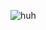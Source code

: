 ![huh](https://media.discordapp.net/attachments/1234694354778718260/1311562084567482419/7f8bfb4ecb061a1152da071d61c4bd5b.jpg?ex=67494ee0&is=6747fd60&hm=2815ed776a3295b97c7d45b631436e7f2e1a79d68cab454b37bcbdaa49a422a7&)
